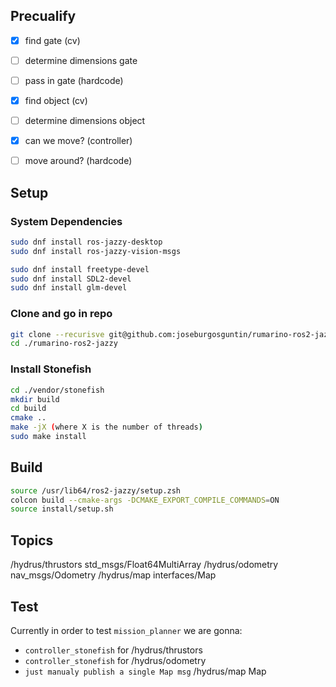 ## Precualify

- [X] find gate (cv)
- [ ] determine dimensions gate
- [ ] pass in gate (hardcode)
- [x] find object (cv)
- [ ] determine dimensions object
- [x] can we move? (controller)
- [ ] move around? (hardcode)


## Setup 

### System Dependencies

```sh
sudo dnf install ros-jazzy-desktop
sudo dnf install ros-jazzy-vision-msgs

sudo dnf install freetype-devel
sudo dnf install SDL2-devel
sudo dnf install glm-devel
```

### Clone and go in repo
```sh
git clone --recurisve git@github.com:joseburgosguntin/rumarino-ros2-jazzy.git
cd ./rumarino-ros2-jazzy
```

### Install Stonefish
```sh
cd ./vendor/stonefish
mkdir build
cd build
cmake ..
make -jX (where X is the number of threads)
sudo make install
```

## Build

```sh
source /usr/lib64/ros2-jazzy/setup.zsh
colcon build --cmake-args -DCMAKE_EXPORT_COMPILE_COMMANDS=ON
source install/setup.sh
```

## Topics
/hydrus/thrustors std_msgs/Float64MultiArray
/hydrus/odometry  nav_msgs/Odometry
/hydrus/map       interfaces/Map

## Test

Currently in order to test `mission_planner` we are gonna:
- `controller_stonefish` for /hydrus/thrustors
- `controller_stonefish` for /hydrus/odometry
- `just manualy publish a single Map msg` /hydrus/map Map
